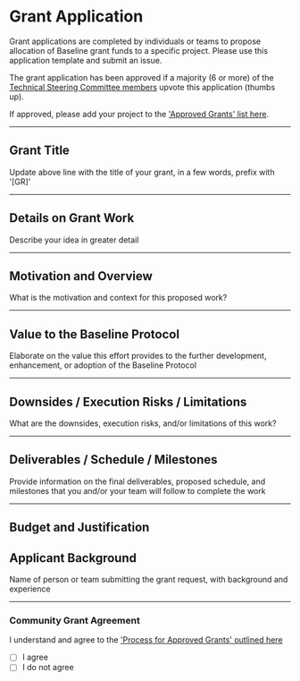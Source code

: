 # Grant Application
Grant applications are completed by individuals or teams to propose allocation of Baseline grant funds to a specific project. Please use this application template and submit an issue.

The grant application has been approved if a majority (6 or more) of the [Technical Steering Committee members](https://docs.baseline-protocol.org/governance/technical-steering-committee) upvote this application (thumbs up).

If approved, please add your project to the ['Approved Grants' list here](https://github.com/eea-oasis/baseline-grants/blob/main/Approved-Grants-2022.md).

---

## Grant Title
Update above line with the title of your grant, in a few words, prefix with '[GR]'

---

## Details on Grant Work
Describe your idea in greater detail

---

## Motivation and Overview
What is the motivation and context for this proposed work?

---

## Value to the Baseline Protocol
Elaborate on the value this effort provides to the further development, enhancement, or adoption of the Baseline Protocol

---

## Downsides / Execution Risks / Limitations
What are the downsides, execution risks, and/or limitations of this work?

---

## Deliverables / Schedule / Milestones
Provide information on the final deliverables, proposed schedule, and milestones that you and/or your team will follow to complete the work

---

## Budget and Justification
<!-- Provide proposed amount that should be paid (in USD) for the grant work, with detailed justification -->


## Applicant Background
Name of person or team submitting the grant request, with background and experience 

---

### Community Grant Agreement 
I understand and agree to the ['Process for Approved Grants' outlined here](https://github.com/eea-oasis/baseline-grants/blob/main/README.md)
- [ ] I agree 
- [ ] I do not agree
